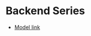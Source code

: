 # Backend Series
- [Model link](https://www.youtube.com/redirect?event=video_description&redir_token=QUFFLUhqbl9kSy04Y29mR1RMcW51T1pFMm5Oc3pIeXRVQXxBQ3Jtc0tsYTQ0WVduem1NdWZZYURSbTJhdi1aQjRlV1ZuSmhaZ1N3UklVeXluQzA2bHI0SWNjS05pWE5LcGkwY1RhZ3JWWWktS3JXMVBoUm5FX2xzbnlOcTNtcHhHY20ydWstaXBURjBlRm43cE94a0Q4N3hENA&q=https%3A%2F%2Fapp.eraser.io%2Fworkspace%2FYtPqZ1VogxGy1jzIDkzj%3Forigin%3Dshare&v=9B4CvtzXRpc)